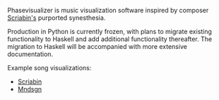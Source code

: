 Phasevisualizer is music visualization software inspired by composer [Scriabin's](https://en.wikipedia.org/wiki/Alexander_Scriabin) purported synesthesia.

Production in Python is currently frozen, with plans to migrate existing functionality to Haskell and add additional functionality thereafter. The migration to Haskell will be accompanied with more extensive documentation.

Example song visualizations:
- [Scriabin](https://youtu.be/BjpzHwe377s?feature=shared)
- [Mndsgn](https://www.youtube.com/watch?v=2O-x44-ozGY)
